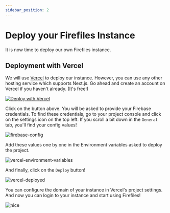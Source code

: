 ```yaml
---
sidebar_position: 2
---
```


# Deploy your Firefiles Instance

It is now time to deploy our own Firefiles instance.

## Deployment with Vercel

We will use [Vercel](https://vercel.com?utm_source=firefiles&utm_medium=docs) to deploy our instance. However, you can use any other hosting service which supports Next.js. Go ahead and create an account on Vercel if you haven't already. (It's free!)

[![Deploy with Vercel](https://vercel.com/button)](https://vercel.com/new/clone?repository-url=https%3A%2F%2Fgithub.com%2Ffaisalsayed10%2Ffirefiles%2Ftree%2Fself-host&env=NEXT_PUBLIC_FIREBASE_API_KEY,NEXT_PUBLIC_FIREBASE_AUTH_DOMAIN,NEXT_PUBLIC_FIREBASE_PROJECT_ID,NEXT_PUBLIC_FIREBASE_STORAGE_BUCKET,NEXT_PUBLIC_FIREBASE_APP_ID&envDescription=Required%20credentials%20for%20the%20instance%20to%20work&envLink=https%3A%2F%2Fgithub.com%2Ffaisalsayed10%2Ffirefiles%2Ftree%2Fself-host%23environment-variables&project-name=firefiles)

Click on the button above. You will be asked to provide your Firebase credentials. To find these credentials, go to your project console and click on the settings icon on the top left. If you scroll a bit down in the `General` tab, you'll find your config values!

![firebase-config](/img/tutorial/firebase-config.png)

Add these values one by one in the Environment variables asked to deploy the project.

![vercel-environment-variables](/img/tutorial/vercel-environment-variables.png)

And finally, click on the `Deploy` button!

![vercel-deployed](/img/tutorial/vercel-deployed.png)

You can configure the domain of your instance in Vercel's project settings. And now you can login to your instance and start using Firefiles!

![nice](https://media.giphy.com/media/SYzDscQMN98G0LUHib/giphy.gif)